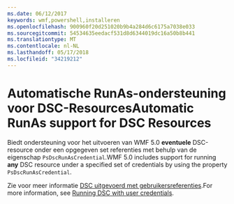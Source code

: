 ```yaml
---
ms.date: 06/12/2017
keywords: wmf,powershell,installeren
ms.openlocfilehash: 900960f20d251020b9b4a284d6c6175a7038e033
ms.sourcegitcommit: 54534635eedacf531d8d6344019dc16a50b8b441
ms.translationtype: MT
ms.contentlocale: nl-NL
ms.lasthandoff: 05/17/2018
ms.locfileid: "34219212"
---
```

# <a name="automatic-runas-support-for-dsc-resources"></a><span data-ttu-id="f10a6-102">Automatische RunAs-ondersteuning voor DSC-Resources</span><span class="sxs-lookup"><span data-stu-id="f10a6-102">Automatic RunAs support for DSC Resources</span></span>

<span data-ttu-id="f10a6-103">Biedt ondersteuning voor het uitvoeren van WMF 5.0 **eventuele** DSC-resource onder een opgegeven set referenties met behulp van de eigenschap `PsDscRunAsCredential`.</span><span class="sxs-lookup"><span data-stu-id="f10a6-103">WMF 5.0 includes support for running **any** DSC resource under a specified set of credentials by using the property `PsDscRunAsCredential`.</span></span>

<span data-ttu-id="f10a6-104">Zie voor meer informatie [DSC uitgevoerd met gebruikersreferenties](https://msdn.microsoft.com/powershell/dsc/runasuser).</span><span class="sxs-lookup"><span data-stu-id="f10a6-104">For more information, see [Running DSC with user credentials](https://msdn.microsoft.com/powershell/dsc/runasuser).</span></span>
